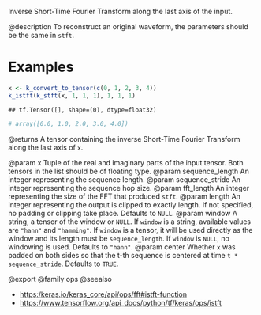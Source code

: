 Inverse Short-Time Fourier Transform along the last axis of the input.

@description
To reconstruct an original waveform, the parameters should be the same in
`stft`.

# Examples

```r
x <- k_convert_to_tensor(c(0, 1, 2, 3, 4))
k_istft(k_stft(x, 1, 1, 1), 1, 1, 1)
```

```
## tf.Tensor([], shape=(0), dtype=float32)
```

```r
# array([0.0, 1.0, 2.0, 3.0, 4.0])
```

@returns
A tensor containing the inverse Short-Time Fourier Transform along the
last axis of `x`.

@param x Tuple of the real and imaginary parts of the input tensor. Both
    tensors in the list should be of floating type.
@param sequence_length An integer representing the sequence length.
@param sequence_stride An integer representing the sequence hop size.
@param fft_length An integer representing the size of the FFT that produced
    `stft`.
@param length An integer representing the output is clipped to exactly length.
    If not specified, no padding or clipping take place. Defaults to
    `NULL`.
@param window A string, a tensor of the window or `NULL`. If `window` is a
    string, available values are `"hann"` and `"hamming"`. If `window`
    is a tensor, it will be used directly as the window and its length
    must be `sequence_length`. If `window` is `NULL`, no windowing is
    used. Defaults to `"hann"`.
@param center Whether `x` was padded on both sides so that the t-th sequence
    is centered at time `t * sequence_stride`. Defaults to `TRUE`.

@export
@family ops
@seealso
+ <https:/keras.io/keras_core/api/ops/fft#istft-function>
+ <https://www.tensorflow.org/api_docs/python/tf/keras/ops/istft>
